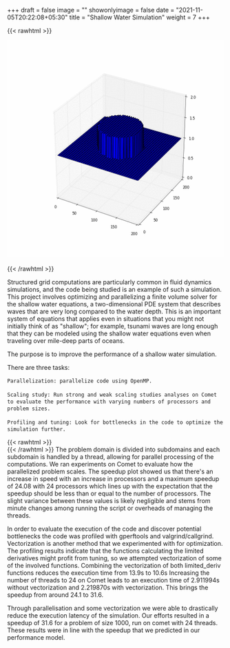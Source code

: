 +++
draft = false
image = ""
showonlyimage = false
date = "2021-11-05T20:22:08+05:30"
title = "Shallow Water Simulation"
weight = 7
+++

{{< rawhtml >}} 

<img src="/img/portfolio/dam_break.gif" 
     style="max-width: 100%;" />

{{< /rawhtml >}}


<!--more-->

Structured grid computations are particularly common in fluid dynamics simulations, and the code being studied is an example of such a simulation. This project involves optimizing and parallelizing a finite volume solver for the shallow water equations, a two-dimensional PDE system that describes waves that are very long compared to the water depth. This is an important system of equations that applies even in situations that you might not initially think of as "shallow"; for example, tsunami waves are long enough that they can be modeled using the shallow water equations even when traveling over mile-deep parts of oceans. 

The purpose is to improve the performance of a shallow water simulation.

There are three tasks:

    Parallelization: parallelize code using OpenMP.

    Scaling study: Run strong and weak scaling studies analyses on Comet
    to evaluate the performance with varying numbers of processors and 
    problem sizes.

    Profiling and tuning: Look for bottlenecks in the code to optimize the simulation further.
{{< rawhtml >}} 
<br>
{{< /rawhtml >}}
The problem domain is divided into subdomains and each subdomain is handled by a thread, allowing for parallel processing of the computations. We ran experiments on Comet to evaluate how the parallelized problem scales. The speedup plot showed us that there's an increase in speed with an increase in processors and a maximum speedup of 24.08 with 24 processors which lines up with the expectation that the speedup should be less than or equal to the number of processors. The slight variance between these values is likely negligible and stems from minute changes among running the script or overheads of managing the threads. 

In order to evaluate the execution of the code and discover potential bottlenecks the code was profiled with gperftools and valgrind/callgrind. Vectorization is another method that we experimented with for optimization. The profiling results indicate that the functions calculating the limited derivatives might profit from tuning, so we attempted vectorization of some of the involved functions. Combining the vectorization of both limited_deriv functions reduces the execution time from 13.9s to 10.6s Increasing the number of threads to 24 on Comet leads to an execution time of 2.911994s without vectorization and 2.219870s with vectorization. This brings the speedup from around 24.1 to 31.6.

Through parallelisation and some vectorization we were able to drastically reduce the execution latency of the simulation. Our efforts resulted in a speedup of 31.6 for a problem of size 1000, run on comet with 24 threads. These results were in line with the speedup that we predicted in our performance model. 
